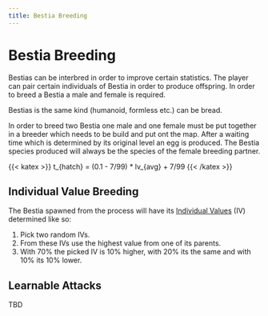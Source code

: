 ```yaml
---
title: Bestia Breeding
---
```

# Bestia Breeding

Bestias can be interbred in order to improve certain statistics. The player can pair certain individuals of Bestia in
order to produce offspring. In order to breed a Bestia a male and female is required.

Bestias is the same kind (humanoid, formless etc.) can be bread.

In order to breed two Bestia one male and one female must be put together in a breeder which needs to be build and put
ont the map. After a waiting time which is determined by its original level an egg is produced. The Bestia species produced
will always be the species of the female breeding partner.

{{< katex >}}
   t_{hatch} =  (0.1 - 7/99) * lv_{avg} + 7/99
{{< /katex >}}

## Individual Value Breeding

The Bestia spawned from the process will have its [Individual Values](/docs/mechanics/bestia/statusvalues/#individual-values) (IV)
determined like so:

1. Pick two random IVs.
2. From these IVs use the highest value from one of its parents.
3. With 70% the picked IV is 10% higher, with 20% its the same and with 10% its 10% lower.

## Learnable Attacks

TBD
